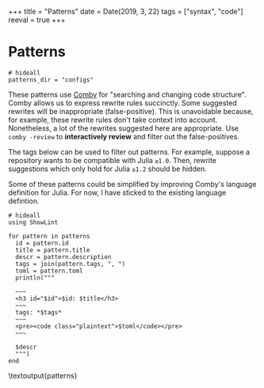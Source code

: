 +++
title = "Patterns"
date = Date(2019, 3, 22)
tags = ["syntax", "code"]
reeval = true
+++

# Patterns

```julia:preliminaries
# hideall
patterns_dir = "configs"
```

These patterns use [Comby](https://comby.dev) for "searching and changing code structure".
Comby allows us to express rewrite rules succinctly.
Some suggested rewrites will be inappropriate (false-positive).
This is unavoidable because, for example, these rewrite rules don't take context into account.
Nonetheless, a lot of the rewrites suggested here are appropriate.
Use `comby -review` to **interactively review** and filter out the false-positives.

The tags below can be used to filter out patterns.
For example, suppose a repository wants to be compatible with Julia `≥1.0`.
Then, rewrite suggestions which only hold for Julia `≥1.2` should be hidden.

Some of these patterns could be simplified by improving Comby's language definition for Julia.
For now, I have sticked to the existing language defintion.

```julia:patterns
# hideall
using ShowLint

for pattern in patterns
  id = pattern.id
  title = pattern.title
  descr = pattern.description
  tags = join(pattern.tags, ", ")
  toml = pattern.toml
  println("""
  
  ~~~ 
  <h3 id="$id">$id: $title</h3>
  ~~~
  tags: *$tags*
  ~~~
  <pre><code class="plaintext">$toml</code></pre>
  ~~~

  $descr
  """)
end
```

\textoutput{patterns}

